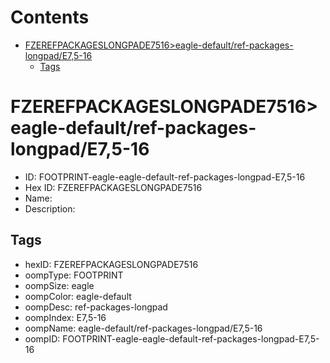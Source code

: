 



Contents
========

* [FZEREFPACKAGESLONGPADE7516>eagle-default/ref-packages-longpad/E7,5-16](#fzerefpackageslongpade7516eagle-defaultref-packages-longpade75-16)
	* [Tags](#tags)

# FZEREFPACKAGESLONGPADE7516>eagle-default/ref-packages-longpad/E7,5-16

- ID: FOOTPRINT-eagle-eagle-default-ref-packages-longpad-E7,5-16
- Hex ID: FZEREFPACKAGESLONGPADE7516
- Name: 
- Description: 

## Tags

- hexID: FZEREFPACKAGESLONGPADE7516
- oompType: FOOTPRINT
- oompSize: eagle
- oompColor: eagle-default
- oompDesc: ref-packages-longpad
- oompIndex: E7,5-16
- oompName: eagle-default/ref-packages-longpad/E7,5-16
- oompID: FOOTPRINT-eagle-eagle-default-ref-packages-longpad-E7,5-16
